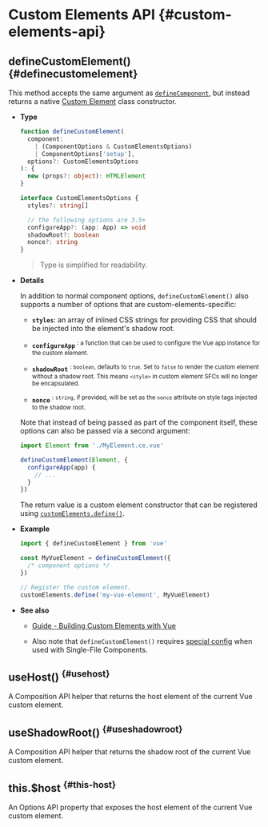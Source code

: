 <!-- TODO: translation -->
<!-- TODO: translation -->
# Custom Elements API {#custom-elements-api}

## defineCustomElement() {#definecustomelement}

This method accepts the same argument as [`defineComponent`](#definecomponent), but instead returns a native [Custom Element](https://developer.mozilla.org/en-US/docs/Web/Web_Components/Using_custom_elements) class constructor.

- **Type**

  ```ts
  function defineCustomElement(
    component:
      | (ComponentOptions & CustomElementsOptions)
      | ComponentOptions['setup'],
    options?: CustomElementsOptions
  ): {
    new (props?: object): HTMLElement
  }

  interface CustomElementsOptions {
    styles?: string[]

    // the following options are 3.5+
    configureApp?: (app: App) => void
    shadowRoot?: boolean
    nonce?: string
  }
  ```

  > Type is simplified for readability.

- **Details**

  In addition to normal component options, `defineCustomElement()` also supports a number of options that are custom-elements-specific:

  - **`styles`**: an array of inlined CSS strings for providing CSS that should be injected into the element's shadow root.

  - **`configureApp`** <sup class="vt-badge" data-text="3.5+"/>: a function that can be used to configure the Vue app instance for the custom element.

  - **`shadowRoot`** <sup class="vt-badge" data-text="3.5+"/>: `boolean`, defaults to `true`. Set to `false` to render the custom element without a shadow root. This means `<style>` in custom element SFCs will no longer be encapsulated.

  - **`nonce`** <sup class="vt-badge" data-text="3.5+"/>: `string`, if provided, will be set as the `nonce` attribute on style tags injected to the shadow root.

  Note that instead of being passed as part of the component itself, these options can also be passed via a second argument:

  ```js
  import Element from './MyElement.ce.vue'

  defineCustomElement(Element, {
    configureApp(app) {
      // ...
    }
  })
  ```

  The return value is a custom element constructor that can be registered using [`customElements.define()`](https://developer.mozilla.org/en-US/docs/Web/API/CustomElementRegistry/define).

- **Example**

  ```js
  import { defineCustomElement } from 'vue'

  const MyVueElement = defineCustomElement({
    /* component options */
  })

  // Register the custom element.
  customElements.define('my-vue-element', MyVueElement)
  ```

- **See also**

  - [Guide - Building Custom Elements with Vue](/guide/extras/web-components#building-custom-elements-with-vue)

  - Also note that `defineCustomElement()` requires [special config](/guide/extras/web-components#sfc-as-custom-element) when used with Single-File Components.

## useHost() <sup class="vt-badge" data-text="3.5+"/> {#usehost}

A Composition API helper that returns the host element of the current Vue custom element.

## useShadowRoot() <sup class="vt-badge" data-text="3.5+"/> {#useshadowroot}

A Composition API helper that returns the shadow root of the current Vue custom element.

## this.$host <sup class="vt-badge" data-text="3.5+"/> {#this-host}

An Options API property that exposes the host element of the current Vue custom element.
